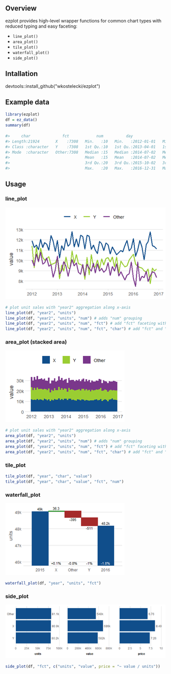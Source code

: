 ## Overview
ezplot provides high-level wrapper functions for common chart types with reduced typing and easy faceting:
- `line_plot()`
- `area_plot()`
- `tile_plot()`
- `waterfall_plot()`
- `side_plot()`

## Intallation
devtools::install_github("wkostelecki/ezplot")

## Example data
``` r
library(ezplot)
df = ez_data()
summary(df)

#>     char              fct            num          day                  week                month                 year          year2          units            value       
#> Length:21924       X    :7308   Min.   :10   Min.   :2012-01-01   Min.   :2012-01-01   Min.   :2012-01-01   Min.   :2012   Min.   :2012   Min.   : 2.383   Min.   : 14.30  
#> Class :character   Y    :7308   1st Qu.:10   1st Qu.:2013-04-01   1st Qu.:2013-03-31   1st Qu.:2013-04-01   1st Qu.:2013   1st Qu.:2013   1st Qu.: 8.420   1st Qu.: 57.94  
#> Mode  :character   Other:7308   Median :15   Median :2014-07-02   Median :2014-06-29   Median :2014-07-01   Median :2014   Median :2014   Median :11.018   Median : 76.32  
#>                                 Mean   :15   Mean   :2014-07-02   Mean   :2014-06-29   Mean   :2014-06-17   Mean   :2014   Mean   :2014   Mean   :10.991   Mean   : 78.29  
#>                                 3rd Qu.:20   3rd Qu.:2015-10-02   3rd Qu.:2015-09-27   3rd Qu.:2015-10-01   3rd Qu.:2015   3rd Qu.:2016   3rd Qu.:13.507   3rd Qu.: 96.27  
#>                                 Max.   :20   Max.   :2016-12-31   Max.   :2016-12-25   Max.   :2016-12-01   Max.   :2016   Max.   :2017   Max.   :19.656   Max.   :190.04  

```
## Usage
### line_plot
![](man/figures/README-line_plot.png)<!-- -->
``` r
# plot unit sales with "year2" aggregation along x-axis
line_plot(df, "year2", "units")
line_plot(df, "year2", "units", "num") # adds "num" grouping
line_plot(df, "year2", "units", "num", "fct") # add "fct" faceting with facet_wrap().
line_plot(df, "year2", "units", "num", "fct", "char") # add "fct" and "char" faceting with facet_grid().
```

### area_plot (stacked area)
![](man/figures/README-area_plot.png)<!-- -->
``` r
# plot unit sales with "year2" aggregation along x-axis
area_plot(df, "year2", "units")
area_plot(df, "year2", "units", "num") # adds "num" grouping
area_plot(df, "year2", "units", "num", "fct") # add "fct" faceting with facet_wrap().
area_plot(df, "year2", "units", "num", "fct", "char") # add "fct" and "char" faceting with facet_grid().
```

### tile_plot
``` r
tile_plot(df, "year", "char", "value")
tile_plot(df, "year", "char", "value", "fct", "num")
```

### waterfall_plot
![](man/figures/README-waterfall_plot.png)<!-- -->
```r
waterfall_plot(df, "year", "units", "fct")
```

### side_plot
![](man/figures/README-side_plot.png)<!-- -->
```r
side_plot(df, "fct", c("units", "value", price = "~ value / units"))
```
